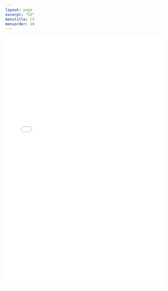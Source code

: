 ```yaml
---
layout: page
excerpt: "CV"
menutitle: CV
menuorder: 10
---
```


<iframe src="/files/academia.pdf" width="100%" height="800" frameborder="no" border="0" marginwidth="0" marginheight="0"></iframe>
